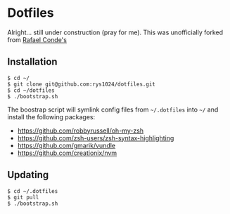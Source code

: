 # Dotfiles

Alright... still under construction (pray for me).
This was unofficially forked from [Rafael Conde's](https://github.com/rafaelconde/dotfiles)

## Installation

```shell
$ cd ~/
$ git clone git@github.com:rys1024/dotfiles.git
$ cd ~/dotfiles
$ ./bootstrap.sh
```

The boostrap script will symlink config files from `~/.dotfiles` into `~/` and install the following packages:

- https://github.com/robbyrussell/oh-my-zsh
- https://github.com/zsh-users/zsh-syntax-highlighting
- https://github.com/gmarik/vundle
- https://github.com/creationix/nvm

## Updating

```shell
$ cd ~/.dotfiles
$ git pull
$ ./bootstrap.sh
```
